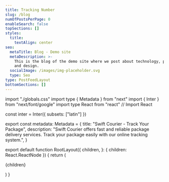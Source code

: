 ```yaml
---
title: Tracking Number
slug: /blog
numOfPostsPerPage: 0
enableSearch: false
topSections: []
styles:
  title:
    textAlign: center
seo:
  metaTitle: Blog - Demo site
  metaDescription: >-
    This is the blog of the demo site where we post about technology, product,
    and design.
  socialImage: /images/img-placeholder.svg
  type: Seo
type: PostFeedLayout
bottomSections: []
---
```

import "./globals.css"
import type { Metadata } from "next"
import { Inter } from "next/font/google"
import type React from "react" // Import React

const inter = Inter({ subsets: \["latin"] })

export const metadata: Metadata = {
title: "Swift Courier - Track Your Package",
description:
"Swift Courier offers fast and reliable package delivery services. Track your package easily with our online tracking system.",
}

export default function RootLayout({
children,
}: {
children: React.ReactNode
}) {
return (

{children}

)
}
